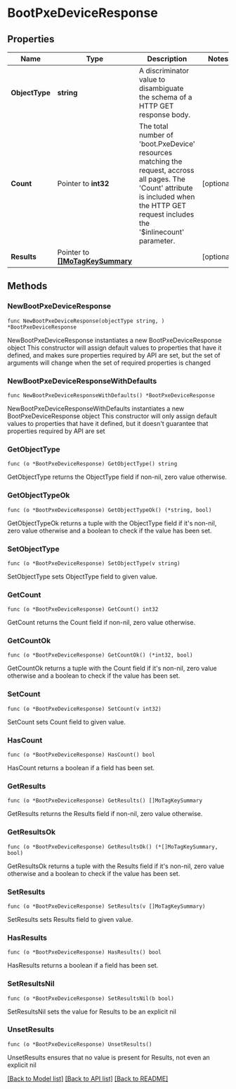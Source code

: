 # BootPxeDeviceResponse

## Properties

Name | Type | Description | Notes
------------ | ------------- | ------------- | -------------
**ObjectType** | **string** | A discriminator value to disambiguate the schema of a HTTP GET response body. | 
**Count** | Pointer to **int32** | The total number of &#39;boot.PxeDevice&#39; resources matching the request, accross all pages. The &#39;Count&#39; attribute is included when the HTTP GET request includes the &#39;$inlinecount&#39; parameter. | [optional] 
**Results** | Pointer to [**[]MoTagKeySummary**](mo.TagKeySummary.md) |  | [optional] 

## Methods

### NewBootPxeDeviceResponse

`func NewBootPxeDeviceResponse(objectType string, ) *BootPxeDeviceResponse`

NewBootPxeDeviceResponse instantiates a new BootPxeDeviceResponse object
This constructor will assign default values to properties that have it defined,
and makes sure properties required by API are set, but the set of arguments
will change when the set of required properties is changed

### NewBootPxeDeviceResponseWithDefaults

`func NewBootPxeDeviceResponseWithDefaults() *BootPxeDeviceResponse`

NewBootPxeDeviceResponseWithDefaults instantiates a new BootPxeDeviceResponse object
This constructor will only assign default values to properties that have it defined,
but it doesn't guarantee that properties required by API are set

### GetObjectType

`func (o *BootPxeDeviceResponse) GetObjectType() string`

GetObjectType returns the ObjectType field if non-nil, zero value otherwise.

### GetObjectTypeOk

`func (o *BootPxeDeviceResponse) GetObjectTypeOk() (*string, bool)`

GetObjectTypeOk returns a tuple with the ObjectType field if it's non-nil, zero value otherwise
and a boolean to check if the value has been set.

### SetObjectType

`func (o *BootPxeDeviceResponse) SetObjectType(v string)`

SetObjectType sets ObjectType field to given value.


### GetCount

`func (o *BootPxeDeviceResponse) GetCount() int32`

GetCount returns the Count field if non-nil, zero value otherwise.

### GetCountOk

`func (o *BootPxeDeviceResponse) GetCountOk() (*int32, bool)`

GetCountOk returns a tuple with the Count field if it's non-nil, zero value otherwise
and a boolean to check if the value has been set.

### SetCount

`func (o *BootPxeDeviceResponse) SetCount(v int32)`

SetCount sets Count field to given value.

### HasCount

`func (o *BootPxeDeviceResponse) HasCount() bool`

HasCount returns a boolean if a field has been set.

### GetResults

`func (o *BootPxeDeviceResponse) GetResults() []MoTagKeySummary`

GetResults returns the Results field if non-nil, zero value otherwise.

### GetResultsOk

`func (o *BootPxeDeviceResponse) GetResultsOk() (*[]MoTagKeySummary, bool)`

GetResultsOk returns a tuple with the Results field if it's non-nil, zero value otherwise
and a boolean to check if the value has been set.

### SetResults

`func (o *BootPxeDeviceResponse) SetResults(v []MoTagKeySummary)`

SetResults sets Results field to given value.

### HasResults

`func (o *BootPxeDeviceResponse) HasResults() bool`

HasResults returns a boolean if a field has been set.

### SetResultsNil

`func (o *BootPxeDeviceResponse) SetResultsNil(b bool)`

 SetResultsNil sets the value for Results to be an explicit nil

### UnsetResults
`func (o *BootPxeDeviceResponse) UnsetResults()`

UnsetResults ensures that no value is present for Results, not even an explicit nil

[[Back to Model list]](../README.md#documentation-for-models) [[Back to API list]](../README.md#documentation-for-api-endpoints) [[Back to README]](../README.md)


